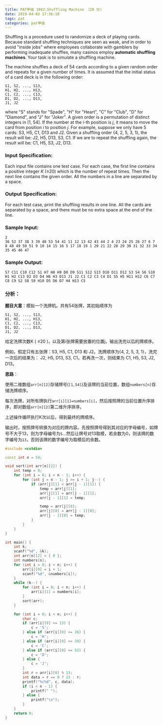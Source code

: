 ```yaml
---
title: PAT甲级 1042.Shuffling Machine （20 分)
date: 2019-04-03 17:36:18
tags: pat
categories: pat甲级
---
```


Shuffling is a procedure used to randomize a deck of playing cards. Because standard shuffling techniques are seen as weak, and in order to avoid "inside jobs" where employees collaborate with gamblers by performing inadequate shuffles, many casinos employ **automatic shuffling machines**. Your task is to simulate a shuffling machine.

The machine shuffles a deck of 54 cards according to a given random order and repeats for a given number of times. It is assumed that the initial status of a card deck is in the following order:

```
S1, S2, ..., S13, 
H1, H2, ..., H13, 
C1, C2, ..., C13, 
D1, D2, ..., D13, 
J1, J2
```

where "S" stands for "Spade", "H" for "Heart", "C" for "Club", "D" for "Diamond", and "J" for "Joker". A given order is a permutation of distinct integers in [1, 54]. If the number at the *i*-th position is *j*, it means to move the card from position *i* to position *j*. For example, suppose we only have 5 cards: S3, H5, C1, D13 and J2. Given a shuffling order {4, 2, 5, 3, 1}, the result will be: J2, H5, D13, S3, C1. If we are to repeat the shuffling again, the result will be: C1, H5, S3, J2, D13.

<!--more-->

### Input Specification:

Each input file contains one test case. For each case, the first line contains a positive integer *K* (≤20) which is the number of repeat times. Then the next line contains the given order. All the numbers in a line are separated by a space.

### Output Specification:

For each test case, print the shuffling results in one line. All the cards are separated by a space, and there must be no extra space at the end of the line.

### Sample Input:

```in
2
36 52 37 38 3 39 40 53 54 41 11 12 13 42 43 44 2 4 23 24 25 26 27 6 7 8 48 49 50 51 9 10 14 15 16 5 17 18 19 1 20 21 22 28 29 30 31 32 33 34 35 45 46 47
```

### Sample Output:

```out
S7 C11 C10 C12 S1 H7 H8 H9 D8 D9 S11 S12 S13 D10 D11 D12 S3 S4 S6 S10 H1 H2 C13 D2 D3 D4 H6 H3 D13 J1 J2 C1 C2 C3 C4 D1 S5 H5 H11 H12 C6 C7 C8 C9 S2 S8 S9 H10 D5 D6 D7 H4 H13 C5
```

### 分析：

**题目大意**：模拟一个洗牌机。共有54张牌，其初始顺序为

```
S1, S2, ..., S13, 
H1, H2, ..., H13, 
C1, C2, ..., C13, 
D1, D2, ..., D13, 
J1, J2
```

给定洗牌次数K ( ≤20 )，以及第i张牌需要放置的位置j，输出洗完以后的牌顺序。

例如，假定只有五张牌：S3, H5, C1, D13 和 J2。洗牌顺序为{4, 2, 5, 3, 1}，洗完一次后的结果为： J2, H5, D13, S3, C1。若再洗一次，则结果为 C1, H5, S3, J2, D13。

**思路**：

使用二维数组`arr[n][2]`存储牌号(`[1,54]`)及该牌的当前位置，数组`numbers[n]`存储洗牌顺序。

每次洗牌，对所有牌执行`arr[i][1]=numbers[i]`，然后按照牌的当前位置升序排序，即对数组`arr[n][2]`第二维升序排序。

上述操作循环执行K次以后，得到最终的牌顺序。

输出时，按照牌号转换为对应的牌内容。先按照牌号得到其对应的字母编号，如牌号不大于13，则为字母编号为`S`…然后让牌号对13取模，若余数为0，则该牌的数字编号为`13`，否则该牌的数字编号为取模后的余数。

```c++
#include <cstdio>

const int n = 54;

void sort(int arr[n][2]) {
	int temp = 0;
	for (int i = 0; i < n - 1; i++) {
		for (int j = n - 1; j >= i + 1; j--) {
			if (arr[j][1] < arr[j - 1][1]) {
				temp = arr[j][1];
				arr[j][1] = arr[j - 1][1];
				arr[j - 1][1] = temp;

				temp = arr[j][0];
				arr[j][0] = arr[j - 1][0];
				arr[j - 1][0] = temp;
			}
		}
	}
}

int main() {
	int k;
	scanf("%d", &k);
	int arr[n][2] = { 0 };
	int numbers[n];
	for (int i = 0; i < n; i++) {
		arr[i][0] = i + 1;
		scanf("%d", &numbers[i]);
	}
	while (k--) {
		for (int i = 0; i < n; i++) {
			arr[i][1] = numbers[i];
		}
		sort(arr);
	}

	for (int i = 0; i < n; i++) {
		char c;
		if (arr[i][0] <= 13) {
			c = 'S';
		} else if (arr[i][0] <= 26) {
			c = 'H';
		} else if (arr[i][0] <= 39) {
			c = 'C';
		} else if (arr[i][0] <= 52) {
			c = 'D';
		} else {
			c = 'J';
		}
		int r = arr[i][0] % 13;
		int data = r == 0 ? 13 : r;
		printf("%c%d", c, data);
		if (i < n - 1) {
			printf(" ");
		} else {
			printf("\n");
		}
	}
	return 0;
}
```

